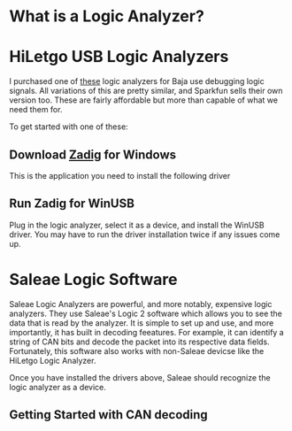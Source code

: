 # What is a Logic Analyzer?


# HiLetgo USB Logic Analyzers

I purchased one of [these](https://www.amazon.com/HiLetgo-Analyzer-Ferrite-Channel-Arduino/dp/B077LSG5P2) logic analyzers for Baja use debugging logic signals. All variations of this are pretty similar, and Sparkfun sells their own version too. These are fairly affordable but more than capable of what we need them for.

To get started with one of these:

## Download [Zadig](https://zadig.akeo.ie/) for Windows

This is the application you need to install the following driver

## Run Zadig for WinUSB

Plug in the logic analyzer, select it as a device, and install the WinUSB driver. You may have to run the driver installation twice if any issues come up.

# Saleae Logic Software

Saleae Logic Analyzers are powerful, and more notably, expensive logic analyzers. They use Saleae's Logic 2 software which allows you to see the data that is read by the analyzer. It is simple to set up and use, and more importantly, it has built in decoding feeatures. For example, it can identify a string of CAN bits and decode the packet into its respective data fields. Fortunately, this software also works with non-Saleae devicse like the HiLetgo Logic Analyzer. 

Once you have installed the drivers above, Saleae should recognize the logic analyzer as a device.

## Getting Started with CAN decoding

